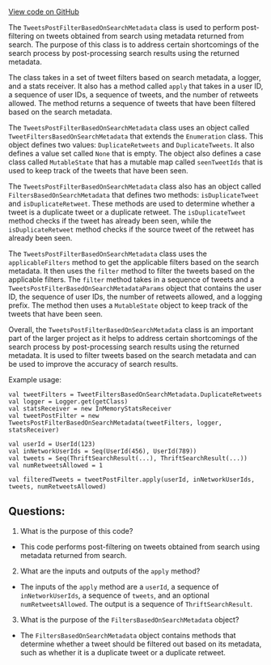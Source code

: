 [View code on GitHub](https://github.com/misbahsy/the-algorithm/timelineranker/server/src/main/scala/com/twitter/timelineranker/util/TweetsPostFilterBasedOnSearchMetadata.scala)

The `TweetsPostFilterBasedOnSearchMetadata` class is used to perform post-filtering on tweets obtained from search using metadata returned from search. The purpose of this class is to address certain shortcomings of the search process by post-processing search results using the returned metadata. 

The class takes in a set of tweet filters based on search metadata, a logger, and a stats receiver. It also has a method called `apply` that takes in a user ID, a sequence of user IDs, a sequence of tweets, and the number of retweets allowed. The method returns a sequence of tweets that have been filtered based on the search metadata. 

The `TweetsPostFilterBasedOnSearchMetadata` class uses an object called `TweetFiltersBasedOnSearchMetadata` that extends the `Enumeration` class. This object defines two values: `DuplicateRetweets` and `DuplicateTweets`. It also defines a value set called `None` that is empty. The object also defines a case class called `MutableState` that has a mutable map called `seenTweetIds` that is used to keep track of the tweets that have been seen. 

The `TweetsPostFilterBasedOnSearchMetadata` class also has an object called `FiltersBasedOnSearchMetadata` that defines two methods: `isDuplicateTweet` and `isDuplicateRetweet`. These methods are used to determine whether a tweet is a duplicate tweet or a duplicate retweet. The `isDuplicateTweet` method checks if the tweet has already been seen, while the `isDuplicateRetweet` method checks if the source tweet of the retweet has already been seen. 

The `TweetsPostFilterBasedOnSearchMetadata` class uses the `applicableFilters` method to get the applicable filters based on the search metadata. It then uses the `filter` method to filter the tweets based on the applicable filters. The `filter` method takes in a sequence of tweets and a `TweetsPostFilterBasedOnSearchMetadataParams` object that contains the user ID, the sequence of user IDs, the number of retweets allowed, and a logging prefix. The method then uses a `MutableState` object to keep track of the tweets that have been seen. 

Overall, the `TweetsPostFilterBasedOnSearchMetadata` class is an important part of the larger project as it helps to address certain shortcomings of the search process by post-processing search results using the returned metadata. It is used to filter tweets based on the search metadata and can be used to improve the accuracy of search results. 

Example usage:

```
val tweetFilters = TweetFiltersBasedOnSearchMetadata.DuplicateRetweets
val logger = Logger.get(getClass)
val statsReceiver = new InMemoryStatsReceiver
val tweetPostFilter = new TweetsPostFilterBasedOnSearchMetadata(tweetFilters, logger, statsReceiver)

val userId = UserId(123)
val inNetworkUserIds = Seq(UserId(456), UserId(789))
val tweets = Seq(ThriftSearchResult(...), ThriftSearchResult(...))
val numRetweetsAllowed = 1

val filteredTweets = tweetPostFilter.apply(userId, inNetworkUserIds, tweets, numRetweetsAllowed)
```
## Questions: 
 1. What is the purpose of this code?
- This code performs post-filtering on tweets obtained from search using metadata returned from search.

2. What are the inputs and outputs of the `apply` method?
- The inputs of the `apply` method are a `userId`, a sequence of `inNetworkUserIds`, a sequence of `tweets`, and an optional `numRetweetsAllowed`. The output is a sequence of `ThriftSearchResult`.

3. What is the purpose of the `FiltersBasedOnSearchMetadata` object?
- The `FiltersBasedOnSearchMetadata` object contains methods that determine whether a tweet should be filtered out based on its metadata, such as whether it is a duplicate tweet or a duplicate retweet.